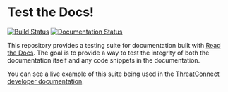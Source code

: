 # Test the Docs!

[![Build Status](https://travis-ci.org/fhightower/test-the-docs.svg?branch=master)](https://travis-ci.org/fhightower/test-the-docs)
[![Documentation Status](https://readthedocs.org/projects/test-the-docs/badge/?version=latest)](http://test-the-docs.readthedocs.io/en/latest/?badge=latest)

This repository provides a testing suite for documentation built with [Read the Docs](https://readthedocs.org/). The goal is to provide a way to test the integrity of both the documentation itself and any code snippets in the documentation.

You can see a live example of this suite being used in the [ThreatConnect developer documentation](https://github.com/ThreatConnect-Inc/ThreatConnect_Developer_Docs/tree/master/tests).
